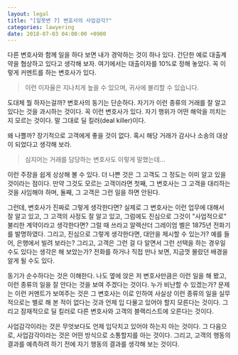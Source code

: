 ```yaml
---
layout: legal
title: "[일못변 7] 변호사의 사업감각?"
categories: lawyering
date: 2018-07-03 04:00:00 +0900
---
```


다른 변호사와 함께 일을 하다 보면 내가 경악하는 것이 하나 있다. 간단한 예로 대출계약을 협상하고 있다고 생각해 보자. 여기에서는 대출이자를 10%로 정해 놓았다. 꼭 이렇게 커멘트를 하는 변호사가 있다.

> 이런 이자율은 지나치게 높을 수 있으며, 귀사에 불리할 수 있습니다.

도대체 뭘 하자는걸까? 변호사의 동기는 단순하다. 자기가 이런 종류의 거래를 잘 알고 있다는 것을 과시하는 것이다. 꼭 이런 변호사가 있다. 자기 행위가 어떤 해악을 끼치는지 모르는 것이다. 말 그대로 딜 킬러(deal killer)이다.

왜 나쁠까? 장기적으로 고객에게 좋을 것이 없다. 혹시 해당 거래가 감사나 소송의 대상이 되었다고 생각해 보라. 

> 심지어는 거래를 담당하는 변호사도 이렇게 말했는데...

이런 주장을 쉽게 상상해 볼 수 있다. 더 나쁜 것은 그 고객도 그 정도는 이미 알고 있을 것이라는 점이다. 만약 그것도 모르는 고객이라면 첫째, 그 변호사는 그 고객을 대리하는 것을 사임해야 하며, 둘째, 그 고객은 그런 일을 하면 안된다.

그런데, 변호사가 진짜로 그렇게 생각한다면? 실제로 그 변호사는 이런 업무에 대해서 잘 알고 있고, 그 고객의 사정도 잘 알고 있고, 그럼에도 진심으로 그것이 "사업적으로" 불리한 계약이라고 생각한다면? 그럴 때 쓰라고 알렉산더 그레이엄 벨은 1875년 전화기를 발명하였다. 그리고, 진심으로 그렇게 생각한다면, 대안을 제시할 수 있는가? 예를 들어, 은행에서 빌려 보라는? 그리고, 고객은 그런 걸 다 알면서 그런 선택을 하는 경우일 수도 있다는 생각은 해 보았는가? 전화를 하거나 직접 만나 보면, 지금껏 몰랐던 배경을 알게 될 수도 있다.

동기가 순수하다는 것은 이해한다. 나도 옆에 앉은 저 변호사만큼은 이런 일을 해 봤고, 이런 종류의 일을 잘 안다는 것을 보여 주겠다는 것이다. 누가 비난할 수 있겠는가? 문제는 이런 커멘트가 보여주는 것은 그 변호사는 이로 인하여 사실상 이런 종류의 일을 실무적으로는 별로 해 본 적이 없다는 것과 언제 입 다물고 있어야 할지 모른다는 것이다. 그리고 잠재적으로 딜 킬러로 다른 변호사와 고객의 블랙리스트에 오른다는 것이다. 

사업감각이라는 것은 무엇보다도 언제 입닥치고 있어야 하는지 아는 것이다. 그 다음으로, 사업감각이라는 것은 어떤 방식으로 소통할지를 아는 것이다. 그리고, 고객의 행동의 결과를 예측하려 하기 전에 자기 행동의 결과를 생각해 보는 것이다.
